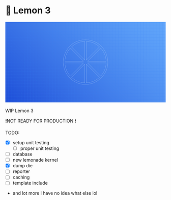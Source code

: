 # 🍋 Lemon 3 

![Blueprint](https://raw.githubusercontent.com/Lemon-Framework/static/master/images/lemon_bp.png)

WIP Lemon 3

❗NOT READY FOR PRODUCTION ❗

TODO:

- [x] setup unit testing
    - [ ] proper unit testing
- [ ] database
- [ ] new lemonade kernel
- [x] dump die
- [ ] reporter
- [ ] caching
- [ ] template include
- and lot more I have no idea what else lol

